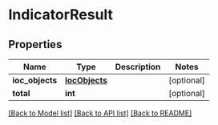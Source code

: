 # IndicatorResult

## Properties
Name | Type | Description | Notes
------------ | ------------- | ------------- | -------------
**ioc_objects** | [**IocObjects**](IocObjects.md) |  | [optional] 
**total** | **int** |  | [optional] 

[[Back to Model list]](README.md#documentation-for-models) [[Back to API list]](README.md#documentation-for-api-endpoints) [[Back to README]](README.md)



